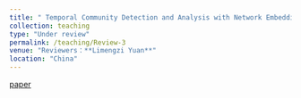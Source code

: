 ```yaml
---
title: " Temporal Community Detection and Analysis with Network Embeddings.  "
collection: teaching
type: "Under review"
permalink: /teaching/Review-3
venue: "Reviewers：**Limengzi Yuan**"
location: "China"
---
```


[paper](https://baidu.com)
